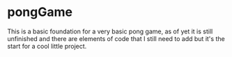 # pongGame
This is a basic foundation for a very basic pong game, as of yet it is still unfinished and there are elements of code that I still need to add but it's the start for a cool little project.
